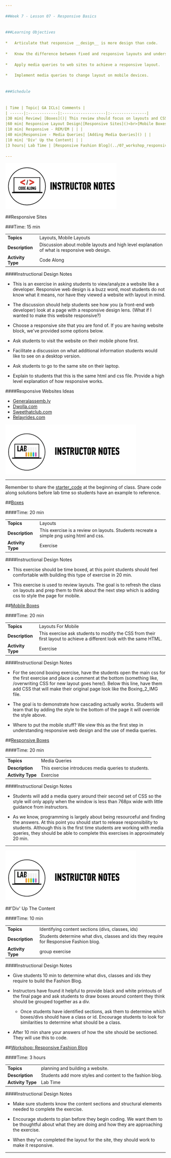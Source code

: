 ```yaml
---

##Week 7 - Lesson 07 - Responsive Basics


###Learning Objectives

*	Articulate that responsive __design__ is more design than code.

*	Know the difference between fixed and responsive layouts and understand the difference between fluid and elastic layouts.

*	Apply media queries to web sites to achieve a responsive layout.

*	Implement media queries to change layout on mobile devices.


###Schedule


| Time | Topic| GA ICLs| Comments |
| ------|:-------------|:-------------------|:----------------|
|30 min| Review| [Boxes]()| This review should focus on layouts and CSS. There is time at the end of this session for general review. |
|60 min| Responsive Layout Design|[Responsive Sites]()<br>[Mobile Boxes]()| |
|10 min| Responsive - REM/EM | | |
|40 min|Responsive - Media Queries| [Adding Media Queries]() | |
|10 min| 'Div' Up the Content| | |
|3 hours| Lab Time | [Responsive Fashion Blog](../07_workshop_responsive_fashion_blog/solution/fashion_blog_part2/index.html) | Students should use the following [png as an example](../07_workshop_responsive_fashion_blog/starter_code/fashion_blog_part2.png) of their responsive two-column fashion blog |

---
```



![Code Demo](../../img/icons/instr_code_along.png)



##Responsive Sites

###Time: 15 min

| | |
| ------------- |:-------------|
| __Topics__ |Layouts, Mobile Layouts | 
| __Description__|Discussion about mobile layouts and high level explanation of what is responsive web design.|    
| __Activity Type__ | Code Along| 

####Instructional Design Notes

*	This is an exercise in asking students to view/analyze a website like a developer. Responsive web design is a buzz word, most students do not know what it means, nor have they viewed a website with layout in mind. 

*	The discussion should help students see how you (a front-end web developer) look at a page with a responsive design lens. (What if I wanted to make this website responsive?)


*	Choose a responsive site that you are fond of. If you are having website block, we've provided some options below. 

*	Ask students to visit the website on their mobile phone first.

*	Facilitate a discussion on what additional information students would like to see on a desktop version.

*	Ask students to go to the same site on their laptop.  

*	Explain to students that this is the same html and css file. Provide a high level explanation of how responsive works.


####Responsive Websites Ideas

*	[Generalassemb.ly]()
*	[Dwolla.com]()
*	[Sweethatclub.com]()
*	[Relayrides.com]()


![Exercise - Instructor](../../img/icons/instr_lab.png)

-----


Remember to share the [starter_code](starter_code/) at the beginning of class. Share code along solutions before lab time so students have an example to reference. 


##[Boxes](starter_code/README.md)

####Time: 20 min

| | |
| ------------- |:-------------|
| __Topics__ |Layouts| 
| __Description__| This exercise is a review on layouts. Students recreate a simple png using html and css. |    
| __Activity Type__ | Exercise | 

####Instructional Design Notes
 
*	This exercise should be time boxed, at this point students should feel comfortable with building this type of exercise in 20 min. 

*	This exercise is used to review layouts. The goal is to refresh  the class on layouts and prep them to think about the next step which is adding css to style the page for mobile. 


##[Mobile Boxes](starter_code/README.md)

####Time: 20 min

| | |
| ------------- |:-------------|
| __Topics__ |Layouts For Mobile| 
| __Description__| This exercise ask students to modify the CSS from their first layout to achieve a different look with the same HTML.|    
| __Activity Type__ | Exercise | 

####Instructional Design Notes
 
*	For the second boxing exercise, have the students open the main css for the first exercise and place a comment at the bottom (something like, /overwriting CSS for new layout goes here/). Below this line, have them add CSS that will make their original page look like the Boxing_2_IMG file.
 
*	The goal is to demonstrate how cascading actually works. Students will learn that by adding the style to the bottom of the page it will override the style above. 

*	Where to put the mobile stuff? We view this as the first step in understanding responsive web design and the use of media queries.


##[Responsive Boxes](solution/solution)

####Time: 20 min

| | |
| ------------- |:-------------|
| __Topics__ |Media Queries| 
| __Description__|This exercise introduces media queries to students.|    
| __Activity Type__ | Exercise | 

####Instructional Design Notes

*	Students will add a media query around their second set of CSS so the style will only apply when the window is less than 768px wide with little guidance from instructors.

*	As we know, programming is largely about being resourceful and finding the answers. At this point you should start to release responsibility to students. Although this is the first time students are working with media queries, they should be able to complete this exercises in approximately 20 min. 

---
 

![Exercise - Instructor](../../img/icons/instr_lab.png)

##'Div' Up The Content

####Time: 10 min

| | |
| ------------- |:-------------|
| __Topics__ | Identifying content sections (divs, classes, ids) | 
| __Description__| Students determine what divs, classes and ids they require for Responsive Fashion blog.|    
| __Activity Type__| group exercise| 


####Instructional Design Notes 

*	Give students 10 min to determine what divs, classes and ids they require to build the Fashion Blog. 

*	Instructors have found it helpful to provide black and white printouts of the final page and ask students to draw boxes around content they think should be grouped together as a div. 
	*	Once students have identified sections, ask them to determine which boxes/divs should have a class or id. Encourage students to look for similarities to determine what should be a class. 

*	After 10 min share your answers of how the site should be sectioned. They will use this to code.



##[Workshop: Responsive Fashion Blog](../07_workshop_responsive_fashion_blog/solution/fashion_blog_part2/index.html)

####Time: 3 hours

| | |
| ------------- |:-------------|
| __Topics__ | planning and building a website. | 
| __Description__| Students add more styles and content to the fashion blog. |    
| __Activity Type__| Lab Time | 


####Instructional Design Notes 

*	Make sure students know the content sections and structural elements needed to complete the exercise.  

*	Encourage students to plan before they begin coding. We want them to be thoughtful about what they are doing and how they are approaching the exercise.

* When they've completed the layout for the site, they should work to make it responsive.




---





